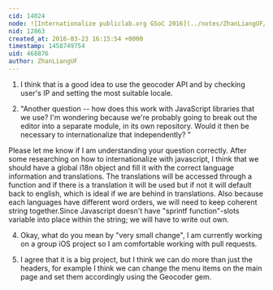 ```yaml
---
cid: 14024
node: ![Internationalize publiclab.org GSoC 2016](../notes/ZhanLiangUF/03-19-2016/internationalize-publiclab-org-gsoc-2016)
nid: 12863
created_at: 2016-03-23 16:15:54 +0000
timestamp: 1458749754
uid: 468876
author: ZhanLiangUF
---
```


1. I think that is a good idea to use the geocoder API and by checking user's IP and setting the most suitable locale.

2. "Another question -- how does this work with JavaScript libraries that we use? I'm wondering because we're probably going to break out the editor into a separate module, in its own repository. Would it then be necessary to internationalize that independently? "

Please let me know if I am understanding your question correctly. After some researching on how to internationalize with javascript, I think that we should have a global i18n object and fill it with the correct language information and translations. The translations will be accessed through a function and if there is a translation it will be used but if not it will default back to english, which is ideal if we are behind in translations. Also because each languages have different word orders, we will need to keep coherent string together.Since Javascript doesn't have "sprintf function"-slots variable into place within the string; we will have to write out own.


4. Okay, what do you mean by "very small change", I am currently working on a group iOS project so I am comfortable working with pull requests. 

5. I agree that it is a big project, but I think we can do more than just the headers, for example I think we can change the menu items on the main page and set them accordingly using the Geocoder gem. 